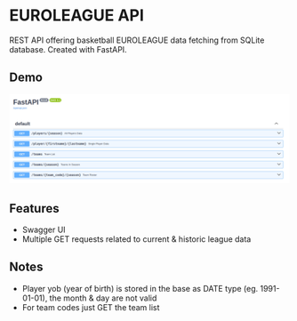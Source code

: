 # EUROLEAGUE API

REST API offering basketball EUROLEAGUE data fetching from SQLite database. 
Created with FastAPI.



## Demo
![Swagger UI](https://github.com/bobbyskywalker/euroleague_api/blob/main/misc/swagger_demo.gif?raw=true)

## Features

- Swagger UI
- Multiple GET requests related to current & historic league data



## Notes

* Player yob (year of birth) is stored in the base as DATE type (eg. 1991-01-01), the month & day are not valid
* For team codes just GET the team list

